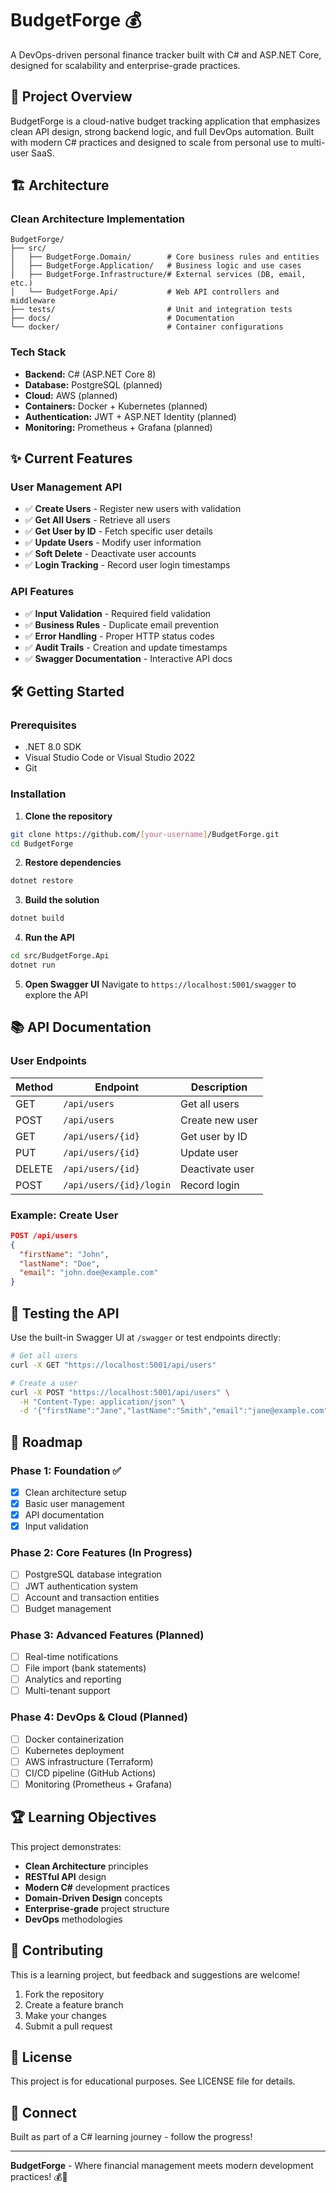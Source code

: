 # BudgetForge 💰

A DevOps-driven personal finance tracker built with C# and ASP.NET Core, designed for scalability and enterprise-grade practices.

## 🚀 Project Overview

BudgetForge is a cloud-native budget tracking application that emphasizes clean API design, strong backend logic, and full DevOps automation. Built with modern C# practices and designed to scale from personal use to multi-user SaaS.

## 🏗️ Architecture

### Clean Architecture Implementation
```
BudgetForge/
├── src/
│   ├── BudgetForge.Domain/        # Core business rules and entities
│   ├── BudgetForge.Application/   # Business logic and use cases
│   ├── BudgetForge.Infrastructure/# External services (DB, email, etc.)
│   └── BudgetForge.Api/           # Web API controllers and middleware
├── tests/                         # Unit and integration tests
├── docs/                          # Documentation
└── docker/                        # Container configurations
```

### Tech Stack
- **Backend:** C# (ASP.NET Core 8)
- **Database:** PostgreSQL (planned)
- **Cloud:** AWS (planned)
- **Containers:** Docker + Kubernetes (planned)
- **Authentication:** JWT + ASP.NET Identity (planned)
- **Monitoring:** Prometheus + Grafana (planned)

## ✨ Current Features

### User Management API
- ✅ **Create Users** - Register new users with validation
- ✅ **Get All Users** - Retrieve all users
- ✅ **Get User by ID** - Fetch specific user details
- ✅ **Update Users** - Modify user information
- ✅ **Soft Delete** - Deactivate user accounts
- ✅ **Login Tracking** - Record user login timestamps

### API Features
- ✅ **Input Validation** - Required field validation
- ✅ **Business Rules** - Duplicate email prevention
- ✅ **Error Handling** - Proper HTTP status codes
- ✅ **Audit Trails** - Creation and update timestamps
- ✅ **Swagger Documentation** - Interactive API docs

## 🛠️ Getting Started

### Prerequisites
- .NET 8.0 SDK
- Visual Studio Code or Visual Studio 2022
- Git

### Installation

1. **Clone the repository**
```bash
git clone https://github.com/[your-username]/BudgetForge.git
cd BudgetForge
```

2. **Restore dependencies**
```bash
dotnet restore
```

3. **Build the solution**
```bash
dotnet build
```

4. **Run the API**
```bash
cd src/BudgetForge.Api
dotnet run
```

5. **Open Swagger UI**
Navigate to `https://localhost:5001/swagger` to explore the API

## 📚 API Documentation

### User Endpoints

| Method | Endpoint | Description |
|--------|----------|-------------|
| GET | `/api/users` | Get all users |
| POST | `/api/users` | Create new user |
| GET | `/api/users/{id}` | Get user by ID |
| PUT | `/api/users/{id}` | Update user |
| DELETE | `/api/users/{id}` | Deactivate user |
| POST | `/api/users/{id}/login` | Record login |

### Example: Create User
```json
POST /api/users
{
  "firstName": "John",
  "lastName": "Doe",
  "email": "john.doe@example.com"
}
```

## 🧪 Testing the API

Use the built-in Swagger UI at `/swagger` or test endpoints directly:

```bash
# Get all users
curl -X GET "https://localhost:5001/api/users"

# Create a user
curl -X POST "https://localhost:5001/api/users" \
  -H "Content-Type: application/json" \
  -d '{"firstName":"Jane","lastName":"Smith","email":"jane@example.com"}'
```

## 🎯 Roadmap

### Phase 1: Foundation ✅
- [x] Clean architecture setup
- [x] Basic user management
- [x] API documentation
- [x] Input validation

### Phase 2: Core Features (In Progress)
- [ ] PostgreSQL database integration
- [ ] JWT authentication system
- [ ] Account and transaction entities
- [ ] Budget management

### Phase 3: Advanced Features (Planned)
- [ ] Real-time notifications
- [ ] File import (bank statements)
- [ ] Analytics and reporting
- [ ] Multi-tenant support

### Phase 4: DevOps & Cloud (Planned)
- [ ] Docker containerization
- [ ] Kubernetes deployment
- [ ] AWS infrastructure (Terraform)
- [ ] CI/CD pipeline (GitHub Actions)
- [ ] Monitoring (Prometheus + Grafana)

## 🏆 Learning Objectives

This project demonstrates:
- **Clean Architecture** principles
- **RESTful API** design
- **Modern C#** development practices
- **Domain-Driven Design** concepts
- **Enterprise-grade** project structure
- **DevOps** methodologies

## 🤝 Contributing

This is a learning project, but feedback and suggestions are welcome!

1. Fork the repository
2. Create a feature branch
3. Make your changes
4. Submit a pull request

## 📄 License

This project is for educational purposes. See LICENSE file for details.

## 🔗 Connect

Built as part of a C# learning journey - follow the progress!

---

**BudgetForge** - Where financial management meets modern development practices! 💰🚀
